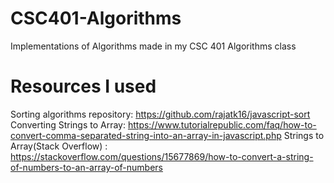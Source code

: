 # CSC401-Algorithms
Implementations of Algorithms made in my CSC 401 Algorithms class

# Resources I used
Sorting algorithms repository: https://github.com/rajatk16/javascript-sort
Converting Strings to Array: https://www.tutorialrepublic.com/faq/how-to-convert-comma-separated-string-into-an-array-in-javascript.php
Strings to Array(Stack Overflow) : https://stackoverflow.com/questions/15677869/how-to-convert-a-string-of-numbers-to-an-array-of-numbers
